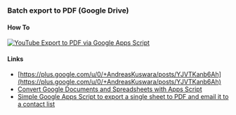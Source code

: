 ### Batch export to PDF (Google Drive)

#### How To
[![YouTube Export to PDF via Google Apps Script](http://img.youtube.com/vi/QKoCltmJPvs/0.jpg)](http://www.youtube.com/watch?v=QKoCltmJPvs)
#### Links
 - [https://plus.google.com/u/0/+AndreasKuswara/posts/YJVTKanb6Ah](https://plus.google.com/u/0/+AndreasKuswara/posts/YJVTKanb6Ah)
 - [Convert Google Documents and Spreadsheets with Apps Script](http://ctrlq.org/code/20009-convert-google-documents)
 - [Simple Google Apps Script to export a single sheet to PDF and email it to a contact list](https://gist.github.com/ixhd/3660885)